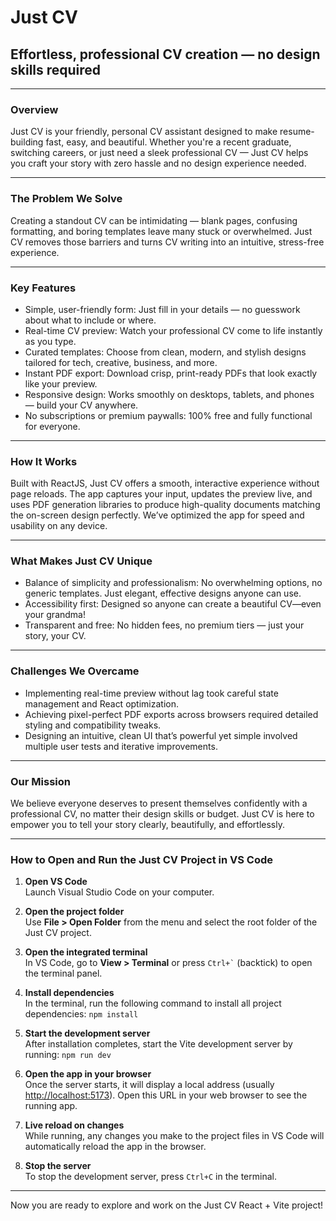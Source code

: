 # Just CV

## Effortless, professional CV creation — no design skills required

---

### Overview

Just CV is your friendly, personal CV assistant designed to make resume-building fast, easy, and beautiful. Whether you're a recent graduate, switching careers, or just need a sleek professional CV — Just CV helps you craft your story with zero hassle and no design experience needed.

---

### The Problem We Solve

Creating a standout CV can be intimidating — blank pages, confusing formatting, and boring templates leave many stuck or overwhelmed. Just CV removes those barriers and turns CV writing into an intuitive, stress-free experience.

---

### Key Features

- Simple, user-friendly form: Just fill in your details — no guesswork about what to include or where.  
- Real-time CV preview: Watch your professional CV come to life instantly as you type.  
- Curated templates: Choose from clean, modern, and stylish designs tailored for tech, creative, business, and more.  
- Instant PDF export: Download crisp, print-ready PDFs that look exactly like your preview.  
- Responsive design: Works smoothly on desktops, tablets, and phones — build your CV anywhere.  
- No subscriptions or premium paywalls: 100% free and fully functional for everyone.

---

### How It Works

Built with ReactJS, Just CV offers a smooth, interactive experience without page reloads. The app captures your input, updates the preview live, and uses PDF generation libraries to produce high-quality documents matching the on-screen design perfectly. We’ve optimized the app for speed and usability on any device.

---

### What Makes Just CV Unique

- Balance of simplicity and professionalism: No overwhelming options, no generic templates. Just elegant, effective designs anyone can use.  
- Accessibility first: Designed so anyone can create a beautiful CV—even your grandma!  
- Transparent and free: No hidden fees, no premium tiers — just your story, your CV.

---

### Challenges We Overcame

- Implementing real-time preview without lag took careful state management and React optimization.  
- Achieving pixel-perfect PDF exports across browsers required detailed styling and compatibility tweaks.  
- Designing an intuitive, clean UI that’s powerful yet simple involved multiple user tests and iterative improvements.

---

### Our Mission

We believe everyone deserves to present themselves confidently with a professional CV, no matter their design skills or budget. Just CV is here to empower you to tell your story clearly, beautifully, and effortlessly.

---

### How to Open and Run the Just CV Project in VS Code

1. **Open VS Code**  
   Launch Visual Studio Code on your computer.

2. **Open the project folder**  
   Use **File > Open Folder** from the menu and select the root folder of the Just CV project.

3. **Open the integrated terminal**  
   In VS Code, go to **View > Terminal** or press `` Ctrl+` `` (backtick) to open the terminal panel.

4. **Install dependencies**  
   In the terminal, run the following command to install all project dependencies:
   `npm install`


5. **Start the development server**  
    After installation completes, start the Vite development server by running:
    `npm run dev`


6. **Open the app in your browser**  
Once the server starts, it will display a local address (usually [http://localhost:5173](http://localhost:5173)). Open this URL in your web browser to see the running app.

7. **Live reload on changes**  
While running, any changes you make to the project files in VS Code will automatically reload the app in the browser.

8. **Stop the server**  
To stop the development server, press `Ctrl+C` in the terminal.

---

Now you are ready to explore and work on the Just CV React + Vite project!





